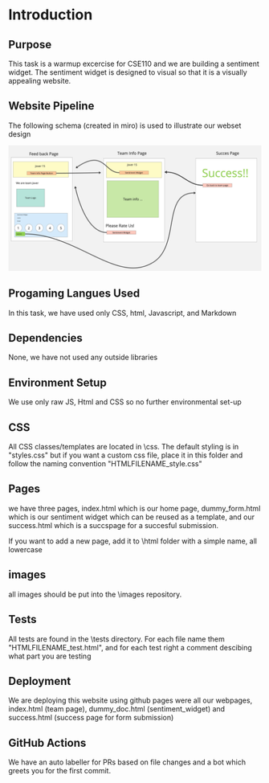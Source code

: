 # Introduction

## Purpose
This task is a warmup excercise for CSE110 and we are building a sentiment widget. The sentiment widget is designed to visual so that it is a visually appealing 
website.

## Website Pipeline
The following schema (created in miro) is used to illustrate our webset design

![pipeline](../images/pipeline.jpeg)


## Progaming Langues Used
In this task, we have used only CSS, html, Javascript, and Markdown

## Dependencies
None, we have not used any outside libraries

## Environment Setup
We use only raw JS, Html and CSS so no further environmental set-up

## CSS
All CSS classes/templates are located in \css. The default styling is in "styles.css" but if you want a custom css file, place it in this folder and follow the naming convention "HTMLFILENAME_style.css"

## Pages
we have three pages, index.html which is our home page, dummy_form.html which is our sentiment widget which can be reused as a template, and our success.html which is a succspage for a succesful submission.

If you want to add a new page, add it to \html folder with a simple name, all lowercase

## images
all images should be put into the \images repository.

## Tests
All tests are found in the \tests directory. For each file name them "HTMLFILENAME_test.html", and for each test right a comment descibing what part you are testing

## Deployment
We are deploying this website using github pages were all our webpages, index.html (team page), dummy_doc.html (sentiment_widget) and  success.html (success page for form submission)

## GitHub Actions
We have an auto labeller for PRs based on file changes and a bot which greets you for the first commit.
